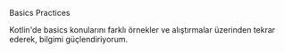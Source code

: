 Basics Practices

Kotlin'de basics konularını farklı örnekler ve alıştırmalar üzerinden tekrar ederek, bilgimi güçlendiriyorum.
